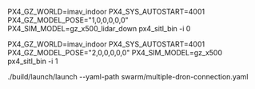PX4_GZ_WORLD=imav_indoor PX4_SYS_AUTOSTART=4001 PX4_GZ_MODEL_POSE="1,0,0,0,0,0" PX4_SIM_MODEL=gz_x500_lidar_down px4_sitl_bin -i 0

PX4_GZ_WORLD=imav_indoor PX4_SYS_AUTOSTART=4001 PX4_GZ_MODEL_POSE="2,0,0,0,0,0" PX4_SIM_MODEL=gz_x500 px4_sitl_bin -i 1

./build/launch/launch --yaml-path swarm/multiple-dron-connection.yaml